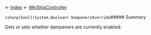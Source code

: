 ← [Index](Api-Index) ← [IMyShipController](Sandbox.ModAPI.Ingame.IMyShipController)

```csharp[bool](System.Boolean) DampenersOverride```##### Summary

Gets or sets whether dampeners are currently enabled.

